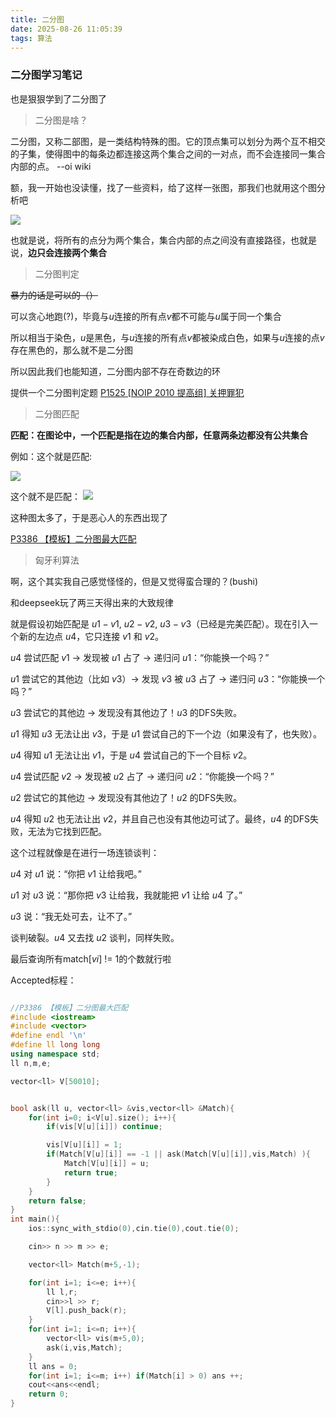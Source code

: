 ```yaml
---
title: 二分图
date: 2025-08-26 11:05:39
tags: 算法
---
```


### 二分图学习笔记

也是狠狠学到了二分图了

> 二分图是啥？

二分图，又称二部图，是一类结构特殊的图。它的顶点集可以划分为两个互不相交的子集，使得图中的每条边都连接这两个集合之间的一对点，而不会连接同一集合内部的点。    --oi wiki

额，我一开始也没读懂，找了一些资料，给了这样一张图，那我们也就用这个图分析吧

![](https://cdn.luogu.com.cn/upload/image_hosting/cmz56tqt.png)

也就是说，将所有的点分为两个集合，集合内部的点之间没有直接路径，也就是说，**边只会连接两个集合**

>二分图判定

~~暴力的话是可以的（）~~

可以贪心地跑(?)，毕竟与$u$连接的所有点$v$都不可能与$u$属于同一个集合

所以相当于染色，$u$是黑色，与$u$连接的所有点$v$都被染成白色，如果与$u$连接的点$v$存在黑色的，那么就不是二分图

所以因此我们也能知道，二分图内部不存在奇数边的环

提供一个二分图判定题 [P1525 [NOIP 2010 提高组] 关押罪犯](https://www.luogu.com.cn/problem/P1525)

>二分图匹配

**匹配：在图论中，一个匹配是指在边的集合内部，任意两条边都没有公共集合**

例如：这个就是匹配:

![](https://s1.ax1x.com/2020/03/29/GZHaVK.png)

这个就不是匹配：
![](https://s1.ax1x.com/2020/03/29/GZbZJe.png)

这种图太多了，于是恶心人的东西出现了

[P3386 【模板】二分图最大匹配](https://www.luogu.com.cn/problem/P3386)

>匈牙利算法

啊，这个其实我自己感觉怪怪的，但是又觉得蛮合理的？(bushi)

和deepseek玩了两三天得出来的大致规律

就是假设初始匹配是 $u1-v1$, $u2-v2$, $u3-v3$（已经是完美匹配）。现在引入一个新的左边点 $u4$，它只连接 $v1$ 和 $v2$。

$u4$ 尝试匹配 $v1$ -> 发现被 $u1$ 占了 -> 递归问 $u1$：“你能换一个吗？”

$u1$ 尝试它的其他边（比如 $v3$）-> 发现 $v3$ 被 $u3$ 占了 -> 递归问 $u3$：“你能换一个吗？”

$u3$ 尝试它的其他边 -> 发现没有其他边了！$u3$ 的DFS失败。

$u1$ 得知 $u3$ 无法让出 $v3$，于是 $u1$ 尝试自己的下一个边（如果没有了，也失败）。

$u4$ 得知 $u1$ 无法让出 $v1$，于是 $u4$ 尝试自己的下一个目标 $v2$。

$u4$ 尝试匹配 $v2$ -> 发现被 $u2$ 占了 -> 递归问 $u2$：“你能换一个吗？”

$u2$ 尝试它的其他边 -> 发现没有其他边了！$u2$ 的DFS失败。

$u4$ 得知 $u2$ 也无法让出 $v2$，并且自己也没有其他边可试了。最终，$u4$ 的DFS失败，无法为它找到匹配。

这个过程就像是在进行一场连锁谈判：

$u4$ 对 $u1$ 说：“你把 $v1$ 让给我吧。”

$u1$ 对 $u3$ 说：“那你把 $v3$ 让给我，我就能把 $v1$ 让给 $u4$ 了。”

$u3$ 说：“我无处可去，让不了。”

谈判破裂。$u4$ 又去找 $u2$ 谈判，同样失败。

最后查询所有match[$vi$] != 1的个数就行啦

Accepted标程：

```cpp

//P3386 【模板】二分图最大匹配
#include <iostream>
#include <vector>
#define endl '\n'
#define ll long long
using namespace std;
ll n,m,e;

vector<ll> V[50010];


bool ask(ll u, vector<ll> &vis,vector<ll> &Match){
    for(int i=0; i<V[u].size(); i++){
        if(vis[V[u][i]]) continue;

        vis[V[u][i]] = 1;
        if(Match[V[u][i]] == -1 || ask(Match[V[u][i]],vis,Match) ){
            Match[V[u][i]] = u;
            return true;
        }
    }
    return false;
}
int main(){
    ios::sync_with_stdio(0),cin.tie(0),cout.tie(0);

    cin>> n >> m >> e;

    vector<ll> Match(m+5,-1);

    for(int i=1; i<=e; i++){
        ll l,r;
        cin>>l >> r;
        V[l].push_back(r);
    }
    for(int i=1; i<=n; i++){
        vector<ll> vis(m+5,0);
        ask(i,vis,Match);
    }
    ll ans = 0;
    for(int i=1; i<=m; i++) if(Match[i] > 0) ans ++;
    cout<<ans<<endl;
    return 0;
}

```


